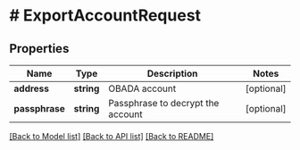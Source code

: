 # # ExportAccountRequest

## Properties

Name | Type | Description | Notes
------------ | ------------- | ------------- | -------------
**address** | **string** | OBADA account | [optional]
**passphrase** | **string** | Passphrase to decrypt the account | [optional]

[[Back to Model list]](../../README.md#models) [[Back to API list]](../../README.md#endpoints) [[Back to README]](../../README.md)

